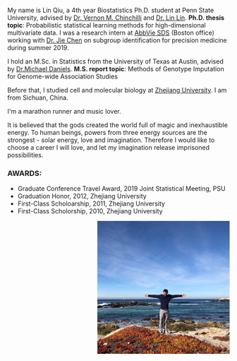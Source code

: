 

My name is Lin Qiu, a 4th year Biostatistics Ph.D. student at Penn State University, advised by [Dr. Vernon M. Chinchilli](https://en.wikipedia.org/wiki/Vernon_Chinchilli) and [Dr. Lin Lin](http://www.personal.psu.edu/lul37/). 
 **Ph.D. thesis topic**: Probabilistic statistical learning methods for high-dimensional multivariate data. I was a research intern at [AbbVie SDS](https://en.wikipedia.org/wiki/AbbVie) (Boston office) working with [Dr. Jie Chen](https://www.linkedin.com/in/jie-cheng-97165119/) on subgroup identification for precision medicine during summer 2019.

I hold an M.Sc. in Statistics from the University of Texas at Austin, advised by 
[Dr.Michael Daniels](http://users.stat.ufl.edu/~daniels/). **M.S. report topic**: Methods of Genotype Imputation for Genome-wide Association Studies

Before that, I studied cell and molecular biology at [Zhejiang University](https://en.wikipedia.org/wiki/Zhejiang_University). I am from Sichuan, China.

I'm a marathon runner and music lover. 

It is believed that the gods created the world full of magic and inexhaustible energy. To human beings, powers from
three energy sources are the strongest - solar energy, love and imagination. Therefore I would like to choose
a career I will love, and let my imagination release imprisoned possibilities.

### AWARDS:

- Graduate Conference Travel Award, 2019 Joint Statistical Meeting, PSU
- Graduation Honor, 2012, Zhejiang University 
- First-Class Scholoarship, 2011, Zhejiang University 
- First-Class Scholorship, 2010, Zhejiang University 



<img align="right" src="/assets/img/ca.jpg" alt="" width="300">



